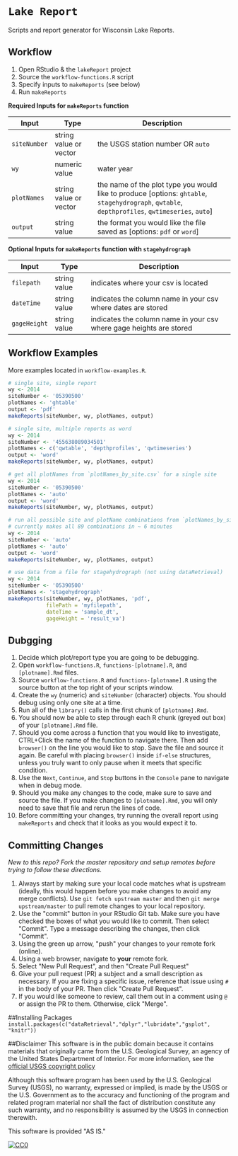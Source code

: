 `Lake Report`
=============

Scripts and report generator for Wisconsin Lake Reports.

Workflow
--------------------------

1. Open RStudio & the `lakeReport` project
2. Source the `workflow-functions.R` script
3. Specify inputs to `makeReports` (see below)
4. Run `makeReports`


**Required Inputs for `makeReports` function**

| Input | Type | Description |
| --- | --- | --- |
| `siteNumber` | string value or vector | the USGS station number OR `auto` |
| `wy` | numeric value | water year |
| `plotNames` | string value or vector | the name of the plot type you would like to produce [options: `ghtable`, `stagehydrograph`, `qwtable`, `depthprofiles`, `qwtimeseries`, `auto`] |
| `output` | string value | the format you would like the file saved as [options: `pdf` or `word`] |


**Optional Inputs for `makeReports` function with `stagehydrograph`**

| Input | Type | Description |
| --- | --- | --- |
| `filepath` | string value | indicates where your csv is located |
| `dateTime` | string value | indicates the column name in your csv where dates are stored |
| `gageHeight` | string value | indicates the column name in your csv where gage heights are stored |


Workflow Examples
--------------------------

More examples located in `workflow-examples.R`.

``` r
# single site, single report
wy <- 2014
siteNumber <- '05390500'
plotNames <- 'ghtable'
output <- 'pdf'
makeReports(siteNumber, wy, plotNames, output)

# single site, multiple reports as word
wy <- 2014
siteNumber <- '455638089034501'
plotNames <- c('qwtable', 'depthprofiles', 'qwtimeseries')
output <- 'word'
makeReports(siteNumber, wy, plotNames, output)

# get all plotNames from `plotNames_by_site.csv` for a single site
wy <- 2014
siteNumber <- '05390500'
plotNames <- 'auto'
output <- 'word'
makeReports(siteNumber, wy, plotNames, output)

# run all possible site and plotName combinations from `plotNames_by_site.csv`  
# currently makes all 89 combinations in ~ 6 minutes
wy <- 2014
siteNumber <- 'auto'
plotNames <- 'auto'
output <- 'word'
makeReports(siteNumber, wy, plotNames, output)

# use data from a file for stagehydrograph (not using dataRetrieval)
wy <- 2014
siteNumber <- '05390500'
plotNames <- 'stagehydrograph'
makeReports(siteNumber, wy, plotNames, 'pdf', 
            filePath = 'myfilepath',
            dateTime = 'sample_dt',
            gageHeight = 'result_va')
```

Dubgging
--------------------------

1. Decide which plot/report type you are going to be debugging.
2. Open `workflow-functions.R`, `functions-[plotname].R`, and `[plotname].Rmd` files.
3. Source `workflow-functions.R` and `functions-[plotname].R` using the source button at the top right of your scripts window.
4. Create the `wy` (numeric) and `siteNumber` (character) objects. You should debug using only one site at a time.
5. Run all of the `library()` calls in the first chunk of `[plotname].Rmd`.
6. You should now be able to step through each R chunk (greyed out box) of your `[plotname].Rmd` file.
7. Should you come across a function that you would like to investigate, CTRL+Click the name of the function to navigate there. Then add `browser()` on the line you would like to stop. Save the file and source it again. Be careful with placing `browser()` inside `if-else` structures, unless you truly want to only pause when it meets that specific condition.
8. Use the `Next`, `Continue`, and `Stop` buttons in the `Console` pane to navigate when in debug mode.
9. Should you make any changes to the code, make sure to save and source the file. If you make changes to `[plotname].Rmd`, you will only need to save that file and rerun the lines of code.
10. Before committing your changes, try running the overall report using `makeReports` and check that it looks as you would expect it to.

Committing Changes
--------------------------

*New to this repo? Fork the master repository and setup remotes before trying to follow these directions.*

1. Always start by making sure your local code matches what is upstream (ideally, this would happen before you make changes to avoid any merge conflicts). Use `git fetch upstream master` and then `git merge upstream/master` to pull remote changes to your local repository.
2. Use the "commit" button in your RStudio Git tab. Make sure you have checked the boxes of what you would like to commit. Then select "Commit". Type a message describing the changes, then click "Commit".
3. Using the green up arrow, "push" your changes to your remote fork (online).
4. Using a web browser, navigate to **your** remote fork.
5. Select "New Pull Request", and then "Create Pull Request"
6. Give your pull request (PR) a subject and a small description as necessary. If you are fixing a specific issue, reference that issue using `#` in the body of your PR. Then click "Create Pull Request".
7. If you would like someone to review, call them out in a comment using `@` or assign the PR to them. Otherwise, click "Merge".

##Installing Packages
`install.packages(c("dataRetrieval","dplyr","lubridate","gsplot", "knitr"))`

##Disclaimer
This software is in the public domain because it contains materials that originally came from the U.S. Geological Survey, an agency of the United States Department of Interior. For more information, see the [official USGS copyright policy](http://www.usgs.gov/visual-id/credit_usgs.html#copyright/ "official USGS copyright policy")

Although this software program has been used by the U.S. Geological Survey (USGS), no warranty, expressed or implied, is made by the USGS or the U.S. Government as to the accuracy and functioning of the program and related program material nor shall the fact of distribution constitute any such warranty, and no responsibility is assumed by the USGS in connection therewith.

This software is provided "AS IS."

 [
    ![CC0](http://i.creativecommons.org/p/zero/1.0/88x31.png)
  ](http://creativecommons.org/publicdomain/zero/1.0/)
